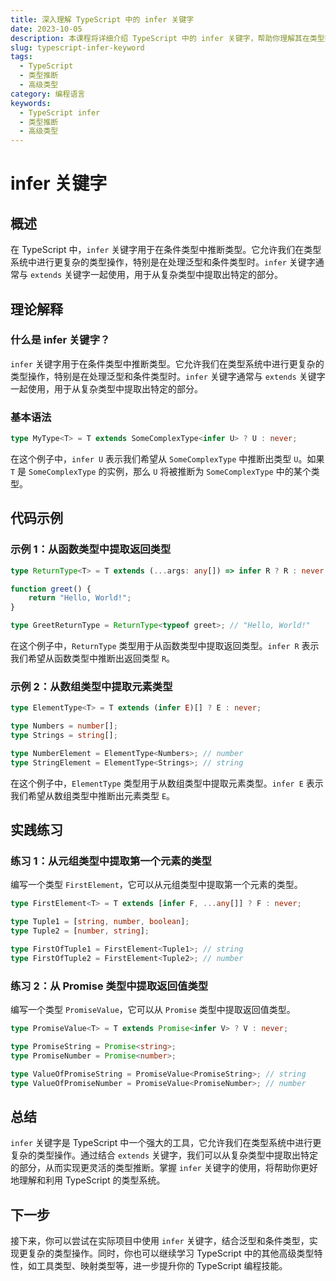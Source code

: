 ```yaml
---
title: 深入理解 TypeScript 中的 infer 关键字
date: 2023-10-05
description: 本课程将详细介绍 TypeScript 中的 infer 关键字，帮助你理解其在类型推断中的应用和高级用法。
slug: typescript-infer-keyword
tags:
  - TypeScript
  - 类型推断
  - 高级类型
category: 编程语言
keywords:
  - TypeScript infer
  - 类型推断
  - 高级类型
---
```


# infer 关键字

## 概述

在 TypeScript 中，`infer` 关键字用于在条件类型中推断类型。它允许我们在类型系统中进行更复杂的类型操作，特别是在处理泛型和条件类型时。`infer` 关键字通常与 `extends` 关键字一起使用，用于从复杂类型中提取出特定的部分。

## 理论解释

### 什么是 infer 关键字？

`infer` 关键字用于在条件类型中推断类型。它允许我们在类型系统中进行更复杂的类型操作，特别是在处理泛型和条件类型时。`infer` 关键字通常与 `extends` 关键字一起使用，用于从复杂类型中提取出特定的部分。

### 基本语法

```typescript
type MyType<T> = T extends SomeComplexType<infer U> ? U : never;
```

在这个例子中，`infer U` 表示我们希望从 `SomeComplexType` 中推断出类型 `U`。如果 `T` 是 `SomeComplexType` 的实例，那么 `U` 将被推断为 `SomeComplexType` 中的某个类型。

## 代码示例

### 示例 1：从函数类型中提取返回类型

```typescript
type ReturnType<T> = T extends (...args: any[]) => infer R ? R : never;

function greet() {
    return "Hello, World!";
}

type GreetReturnType = ReturnType<typeof greet>; // "Hello, World!"
```

在这个例子中，`ReturnType` 类型用于从函数类型中提取返回类型。`infer R` 表示我们希望从函数类型中推断出返回类型 `R`。

### 示例 2：从数组类型中提取元素类型

```typescript
type ElementType<T> = T extends (infer E)[] ? E : never;

type Numbers = number[];
type Strings = string[];

type NumberElement = ElementType<Numbers>; // number
type StringElement = ElementType<Strings>; // string
```

在这个例子中，`ElementType` 类型用于从数组类型中提取元素类型。`infer E` 表示我们希望从数组类型中推断出元素类型 `E`。

## 实践练习

### 练习 1：从元组类型中提取第一个元素的类型

编写一个类型 `FirstElement`，它可以从元组类型中提取第一个元素的类型。

```typescript
type FirstElement<T> = T extends [infer F, ...any[]] ? F : never;

type Tuple1 = [string, number, boolean];
type Tuple2 = [number, string];

type FirstOfTuple1 = FirstElement<Tuple1>; // string
type FirstOfTuple2 = FirstElement<Tuple2>; // number
```

### 练习 2：从 Promise 类型中提取返回值类型

编写一个类型 `PromiseValue`，它可以从 `Promise` 类型中提取返回值类型。

```typescript
type PromiseValue<T> = T extends Promise<infer V> ? V : never;

type PromiseString = Promise<string>;
type PromiseNumber = Promise<number>;

type ValueOfPromiseString = PromiseValue<PromiseString>; // string
type ValueOfPromiseNumber = PromiseValue<PromiseNumber>; // number
```

## 总结

`infer` 关键字是 TypeScript 中一个强大的工具，它允许我们在类型系统中进行更复杂的类型操作。通过结合 `extends` 关键字，我们可以从复杂类型中提取出特定的部分，从而实现更灵活的类型推断。掌握 `infer` 关键字的使用，将帮助你更好地理解和利用 TypeScript 的类型系统。

## 下一步

接下来，你可以尝试在实际项目中使用 `infer` 关键字，结合泛型和条件类型，实现更复杂的类型操作。同时，你也可以继续学习 TypeScript 中的其他高级类型特性，如工具类型、映射类型等，进一步提升你的 TypeScript 编程技能。